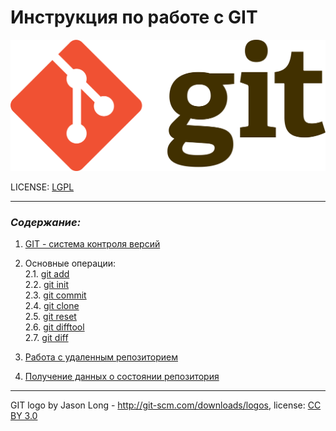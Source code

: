 # **Инструкция по работе с GIT**

![git-logo](./assets/git-logo.png)

LICENSE: [LGPL](./license.md)

---
### *Cодержание:*
1. [GIT - система контроля версий](./git.md)
2. Основные операции:   
2.1. [git add](./add.md)   
2.2. [git init](./init.md)  
2.3. [git commit](./commit.md)   
2.4. [git clone](./clone.md)    
2.5. [git reset](./reset.md)  
2.6. [git difftool](./difftool.md)  
2.7. [git diff](./diff.md) 
3. [Работа с удаленным репозиторием](./repozit.md)

4. [Получение данных о состоянии репозитория](./info.md) 

---

GIT logo by Jason Long - http://git-scm.com/downloads/logos, license: [CC BY 3.0](https://creativecommons.org/licenses/by/3.0/)